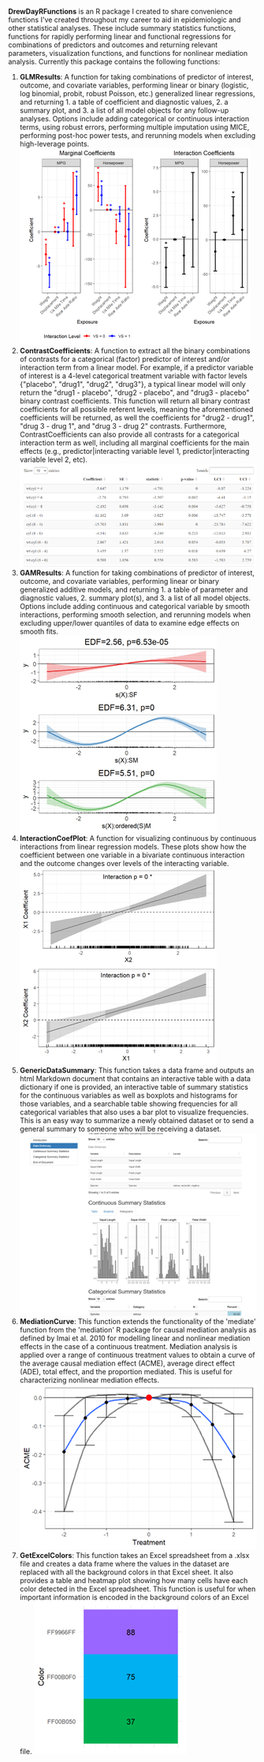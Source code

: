 **DrewDayRFunctions** is an R package I created to share convenience functions I've created throughout my career to aid in epidemiologic and other statistical analyses. These include summary statistics functions, functions for rapidly performing linear and functional regressions for combinations of predictors and outcomes and returning relevant parameters, visualization functions, and functions for nonlinear mediation analysis. Currently this package contains the following functions:

  1. **GLMResults**: A function for taking combinations of predictor of interest, outcome, and covariate variables, performing linear or binary (logistic, log binomial, probit, robust Poisson, etc.) generalized linear regressions, and returning 1. a table of coefficient and diagnostic values, 2. a summary plot, and 3. a list of all model objects for any follow-up analyses. Options include adding categorical or continuous interaction terms, using robust errors, performing multiple imputation using MICE, performing post-hoc power tests, and rerunning models when excluding high-leverage points.  ![glmresults_example](https://github.com/drewdstat/DrewDayRFunctions/blob/main/man/figures/glmresults_example.png)
  2. **ContrastCoefficients**: A function to extract all the binary combinations of contrasts for a categorical (factor) predictor of interest and/or interaction term from a linear model. For example, if a predictor variable of interest is a 4-level categorical treatment variable with factor levels {"placebo", "drug1", "drug2", "drug3"}, a typical linear model will only return the "drug1 - placebo", "drug2 - placebo", and "drug3 - placebo" binary contrast coefficients. This function will return all binary contrast coefficients for all possible referent levels, meaning the aforementioned coefficients will be returned, as well the coefficients for "drug2 - drug1", "drug 3 - drug 1", and "drug 3 - drug 2" contrasts. Furthermore, ContrastCoefficients can also provide all contrasts for a categorical interaction term as well, including all marginal coefficients for the main effects (e.g., predictor|interacting variable level 1, predictor|interacting variable level 2, etc). ![contrastcoefficients_example](https://github.com/drewdstat/DrewDayRFunctions/blob/main/man/figures/contrastcoefficients_example.png)
  3. **GAMResults**: A function for taking combinations of predictor of interest, outcome, and covariate variables, performing linear or binary generalized additive models, and returning 1. a table of parameter and diagnostic values, 2. summary plot(s), and 3. a list of all model objects. Options include adding continuous and categorical variable by smooth interactions, performing smooth selection, and rerunning models when excluding upper/lower quantiles of data to examine edge effects on smooth fits. ![gamresults_example](https://github.com/drewdstat/DrewDayRFunctions/blob/main/man/figures/gamresults_example.png)
  4. **InteractionCoefPlot**: A function for visualizing continuous by continuous interactions from linear regression models. These plots show how the coefficient between one variable in a bivariate continuous interaction and the outcome changes over levels of the interacting variable. ![interactioncoefplot_example](https://github.com/drewdstat/DrewDayRFunctions/blob/main/man/figures/interactioncoefplot_example.png)
  5. **GenericDataSummary**: This function takes a data frame and outputs an html Markdown document that contains an interactive table with a data dictionary if one is provided, an interactive table of summary statistics for the continuous variables as well as boxplots and histograms for those variables, and a searchable table showing frequencies for all categorical variables that also uses a bar plot to visualize frequencies. This is an easy way to summarize a newly obtained dataset or to send a general summary to someone who will be receiving a dataset. ![genericdatasummary_example](https://github.com/drewdstat/DrewDayRFunctions/blob/main/man/figures/genericdatasummary_example.png)
  6. **MediationCurve**: This function extends the functionality of the 'mediate' function from the 'mediation' R package for causal mediation analysis as defined by Imai et al. 2010 for modelling linear and nonlinear mediation effects in the case of a continuous treatment. Mediation analysis is applied over a range of continuous treatment values to obtain a curve of the average causal mediation effect (ACME), average direct effect (ADE), total effect, and the proportion mediated. This is useful for characterizing nonlinear mediation effects. ![plotmedcurve_example](https://github.com/drewdstat/DrewDayRFunctions/blob/main/man/figures/plotmedcurve_example.png)
  7. **GetExcelColors**: This function takes an Excel spreadsheet from a .xlsx file and creates a data frame where the values in the dataset are replaced with all the background colors in that Excel sheet. It also provides a table and heatmap plot showing how many cells have each color detected in the Excel spreadsheet. This function is useful for when important information is encoded in the background colors of an Excel file. ![getexcelcolors_example](https://github.com/drewdstat/DrewDayRFunctions/blob/main/man/figures/getexcelcolors_example.png)
